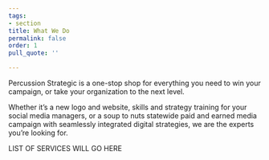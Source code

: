 ```yaml
---
tags:
- section
title: What We Do
permalink: false
order: 1
pull_quote: ''

---
```

Percussion Strategic is a one-stop shop for everything you need to win your campaign, or take your organization to the next level.

Whether it’s a new logo and website, skills and strategy training for your social media managers, or a soup to nuts statewide paid and earned media campaign with seamlessly integrated digital strategies, we are the experts you’re looking for.

LIST OF SERVICES WILL GO HERE